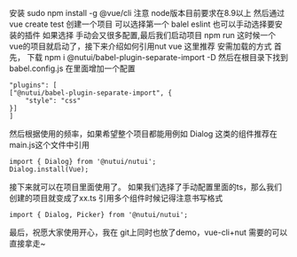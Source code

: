 安装 
sudo npm install -g @vue/cli
注意 node版本目前要求在8.9以上
然后通过 vue create test 创建一个项目
可以选择第一个 balel eslint
也可以手动选择要安装的插件
如果选择 手动会又很多配置,最后我们启动项目 npm run 
这时候一个vue的项目就启动了，接下来介绍如何引用nut vue 
这里推荐
安需加载的方式
首先，  下载 npm i @nutui/babel-plugin-separate-import -D
然后在根目录下找到 babel.config.js 在里面增加一个配置
```
"plugins": [
["@nutui/babel-plugin-separate-import", {
    "style": "css"
}]
]
```
然后根据使用的频率，如果希望整个项目都能用例如 Dialog 这类的组件推荐在main.js这个文件中引用
```
import { Dialog} from '@nutui/nutui';
Dialog.install(Vue);
```
接下来就可以在项目里面使用了。
如果我们选择了手动配置里面的ts，那么我们创建的项目就变成了xx.ts 引用多个组件时候记得注意书写格式
```
import { Dialog, Picker} from '@nutui/nutui';
```
最后，祝愿大家使用开心，我在 git上同时也放了demo，vue-cli+nut 需要的可以直接拿走~

  
